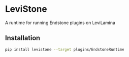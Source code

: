 # LeviStone

A runtime for running Endstone plugins on LeviLamina

## Installation

```bash
pip install levistone --target plugins/EndstoneRuntime
```